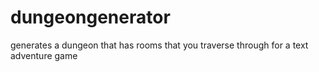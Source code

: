 # dungeongenerator
generates a dungeon that has rooms that you traverse through for a text adventure game
